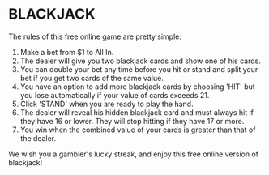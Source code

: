 # BLACKJACK

The rules of this free online game are pretty simple:
1. Make a bet from $1 to All In.
2. The dealer will give you two blackjack cards and show one of his cards.
3. You can double your bet any time before you hit or stand and split your bet if you get two cards of the same value.
4. You have an option to add more blackjack cards by choosing 'HIT' but you lose automatically if your value of cards exceeds 21.
5. Click 'STAND' when you are ready to play the hand.
6. The dealer will reveal his hidden blackjack card and must always hit if they have 16 or lower. They will stop hitting if they have 17 or more.
7. You win when the combined value of your cards is greater than that of the dealer.

We wish you a gambler's lucky streak, and enjoy this free online version of blackjack!
